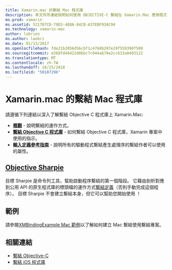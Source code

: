 ```yaml
---
title: Xamarin.mac 的繫結 Mac 程式庫
description: 本文件所連結說明如何使用 OBJECTIVE-C 繫結在 Xamarin.Mac 應用程式，包括目標 Sharpie 和範例程式碼的指南。
ms.prod: xamarin
ms.assetid: 521707CD-79D3-488A-84CB-A37EBF93AC94
ms.technology: xamarin-mac
author: lobrien
ms.author: laobri
ms.date: 01/13/2017
ms.openlocfilehash: fde21b2056d56cbf1c4768b287e29f559390f500
ms.sourcegitcommit: e268fd44422d0bbc7c944a678e2cc633a0493122
ms.translationtype: MT
ms.contentlocale: zh-TW
ms.lasthandoff: 10/25/2018
ms.locfileid: "50107296"
---
```

# <a name="binding-mac-libraries-for-xamarinmac"></a>Xamarin.mac 的繫結 Mac 程式庫

請遵循下列連結以深入了解繫結 Objective C 程式庫上 Xamarin.Mac:

- [**概觀**](~/cross-platform/macios/binding/overview.md) -
  說明繫結的運作方式。
- [**繫結 Objective C 程式庫**](~/cross-platform/macios/binding/objective-c-libraries.md) -
  如何繫結 Objective C 程式庫，Xamarin 專案中使用的指示。
- [**輸入定義參考指南**](~/cross-platform/macios/binding/binding-types-reference.md) -
  說明所有的驅動程式繫結產生處理序的繫結作者可以使用的屬性。

## <a name="objective-sharpiecross-platformmaciosbindingobjective-sharpieindexmd"></a>[Objective Sharpie](~/cross-platform/macios/binding/objective-sharpie/index.md)

目標 Sharpie 是命令列工具，幫助啟動程序繫結的第一個階段。
它藉由剖析對應到公用 API 的原生程式庫的標頭檔的運作方式[繫結定義](~/cross-platform/macios/binding/binding-types-reference.md)（否則手動完成這個程序）。 目標 Sharpie 不會建立繫結本身，但它可以幫助您開始使用 ！

## <a name="examples"></a>範例

請參閱[XMBindingExample Mac 範例](https://github.com/xamarin/mac-samples/tree/master/XMBindingExample)以了解如何建立 Mac 繫結使用繫結專案。

## <a name="related-links"></a>相關連結

- [繫結 Objective-C](~/cross-platform/macios/binding/index.md)
- [繫結 iOS 程式庫](~/ios/platform/binding-objective-c/index.md)
